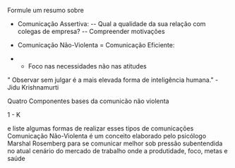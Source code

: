 Formule um resumo sobre 
- Comunicação Assertiva:
-- Qual a qualidade da sua relação com colegas de empresa?
-- Compreender motivações



- Comunicação Não-Violenta = Comunicação Eficiente:
- - Foco nas necessidades não nas atitudes

" Observar sem julgar é a mais elevada forma de inteligência humana." - Jidu Krishnamurti

Quatro Componentes bases da comunicão não violenta

1 - K

e liste algumas formas de realizar esses tipos de comunicações
Comunicação Não-Violenta é um conceito elaborado pelo psicólogo Marshal Rosemberg para se comunicar melhor sob pressão subentendida no atual cenário do mercado de trabalho onde a produtidade, foco, metas e saúde

